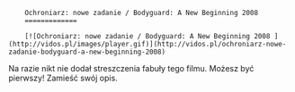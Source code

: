 
        Ochroniarz: nowe zadanie / Bodyguard: A New Beginning 2008 
        =============
        
        [![Ochroniarz: nowe zadanie / Bodyguard: A New Beginning 2008 ](http://vidos.pl/images/player.gif)](http://vidos.pl/ochroniarz-nowe-zadanie-bodyguard-a-new-beginning-2008)
        
        
 Na razie nikt nie dodał streszczenia fabuły tego filmu. Możesz być pierwszy! Zamieść swój opis.
    